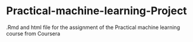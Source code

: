 # Practical-machine-learning-Project
.Rmd and html file for the assignment of the Practical machine learning course from Coursera

